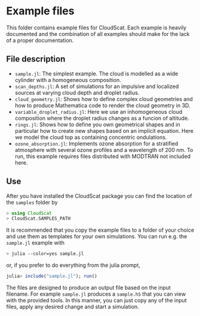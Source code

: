 # Example files

This folder contains example files for CloudScat.  Each example is heavily documented and the combination of all examples should make for the lack of a proper documentation.

## File description

* `sample.jl`: The simplest example.  The cloud is modelled as a wide cylinder with a homogeneous composition.
* `scan_depths.jl`: A set of simulations for an impulsive and localized sources at varying cloud depth and droplet radius.
* `cloud_geometry.jl`: Shows how to define complex cloud geometries and how to produce Mathematica code to render the cloud geometry in 3D.
* `variable_droplet_radius.jl`: Here we use an inhomogeneous cloud composition where the droplet radius changes as a funcion of altitude.
* `rings.jl`: Shows how to define you own geometrical shapes and in particular how to create new shapes based on an implicit equation.  Here we model the cloud top as containing concentric ondulations.
* `ozone_absorption.jl`: Implements ozone absorption for a stratified atmosphere with several ozone profiles and a wavelength of 200 nm.  To run, this example requires files distributed with MODTRAN not included here.

## Use

After you have installed the CloudScat package you can find
the location of the `samples` folder by
```julia
> using CloudScat
> CloudScat.SAMPLES_PATH
```

It is recommended that you copy the example files to a folder of your choice and use them as templates for your own simulations.  You can run e.g. the `sample.jl` example with
```bash
> julia --color=yes sample.jl
```
or, if you prefer to do everything from the julia prompt,
```julia
julia> include("sample.jl"); run()
```

The files are designed to produce an output file based on the input filename. For example `sample.jl` produces a `sample.h5` that you can view with the provided tools.  In this manner, you can just copy any of the input files, apply any desired change and start a simulation.
